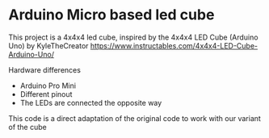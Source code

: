 # Arduino Micro based led cube

This project is a 4x4x4 led cube, inspired by the 4x4x4 LED Cube (Arduino Uno) by KyleTheCreator
https://www.instructables.com/4x4x4-LED-Cube-Arduino-Uno/

Hardware differences 
* Arduino Pro Mini
* Different pinout
* The LEDs are connected the opposite way

This code is a direct adaptation of the original code to work with our variant of the cube
